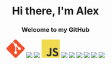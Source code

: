 <h1 align="center">Hi there, I'm Alex</a>
<h3 align="center">Welcome to my GitHub</h3

    
<div>
  <p align='center'>
  <img src="https://github.com/devicons/devicon/blob/master/icons/git/git-original.svg" width="50px"/>
  <img src="https://user-images.githubusercontent.com/99370940/160435038-7f0a69f0-f4aa-49f9-a8eb-86198977e167.png" width="50px"/>
  <img src="https://user-images.githubusercontent.com/89486551/143319757-0bbd31ce-7860-447a-9571-504653849d0b.png" width="50px"/>
  <img src ="https://raw.githubusercontent.com/devicons/devicon/1119b9f84c0290e0f0b38982099a2bd027a48bf1/icons/javascript/javascript-original.svg" width='50px'>
  <img src ="https://img.utdstc.com/icon/bc3/e40/bc3e40f59ffdb968a6a51a9bb6e625bf2e542fe6297b7df069cccd800d0acddb:200" width="50px"/>
  <img src ="https://upload.wikimedia.org/wikipedia/commons/2/29/Postgresql_elephant.svg" width="50px"/>
  <img src ="https://www.netcost-security.fr/wp-content/uploads/2022/02/Android-Studio-fournit-tout-ce-dont-vous-avez-besoin-pour.png" width="50px"/>
  <img src ="https://cdn.icon-icons.com/icons2/3053/PNG/512/charles_proxy_macos_bigsur_icon_190302.png" width="50px"/>
  <img src ="https://cdn.icon-icons.com/icons2/2699/PNG/512/atlassian_jira_logo_icon_170511.png" width="50px"/>
  <img src ="https://github.com/isocpp/logos/blob/master/cpp_logo.png" width="45px"/>
     </p>
  </div> 
